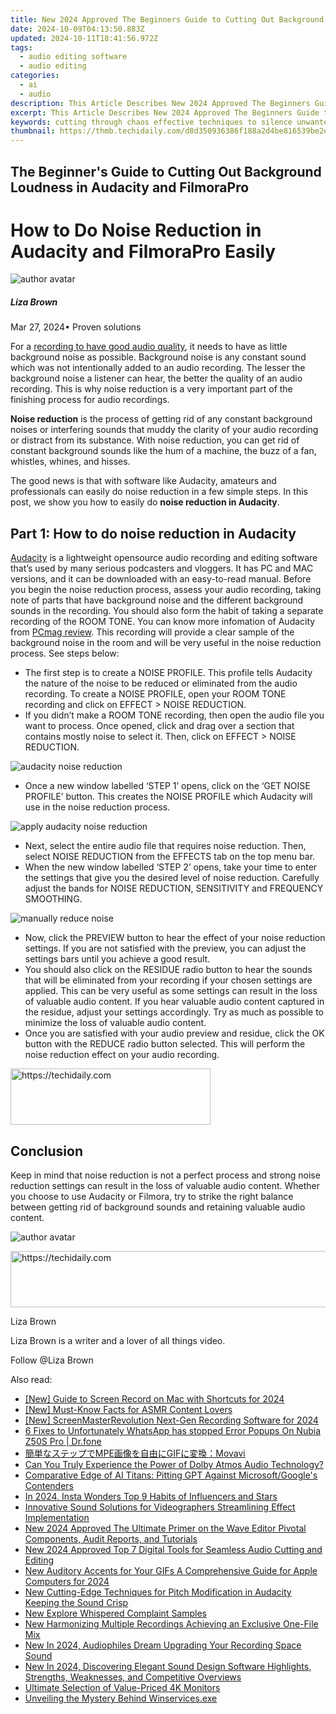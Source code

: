 ```yaml
---
title: New 2024 Approved The Beginners Guide to Cutting Out Background Loudness in Audacity and FilmoraPro
date: 2024-10-09T04:13:50.883Z
updated: 2024-10-11T18:41:56.972Z
tags: 
  - audio editing software
  - audio editing
categories: 
  - ai
  - audio
description: This Article Describes New 2024 Approved The Beginners Guide to Cutting Out Background Loudness in Audacity and FilmoraPro
excerpt: This Article Describes New 2024 Approved The Beginners Guide to Cutting Out Background Loudness in Audacity and FilmoraPro
keywords: cutting through chaos effective techniques to silence unwanted sounds in audacity and filmorapro,exploring the best free hd online resources for wallpapers and video backgrounds 2024 roundup,creating cinematic experiences a guide to adding and tweaking background sounds with filmora,what is audio ducking and how to use it in filmora a beginner friendly guide,the beginners guide to cutting out background loudness in audacity and filmorapro,the art of audio purity in depth insights into reducing ambient loudness and background chatter,no loudness left behind a comprehensive guide to audio cutting in imovie
thumbnail: https://thmb.techidaily.com/d8d350936386f188a2d4be816539be2eaee7c30695c76166aa925348b0ff1b74.jpg
---
```


## The Beginner's Guide to Cutting Out Background Loudness in Audacity and FilmoraPro

# How to Do Noise Reduction in Audacity and FilmoraPro Easily

![author avatar](https://lh5.googleusercontent.com/-AIMmjowaFs4/AAAAAAAAAAI/AAAAAAAAABc/Y5UmwDaI7HU/s250-c-k/photo.jpg)

##### Liza Brown

 Mar 27, 2024• Proven solutions

For a [recording to have good audio quality](https://blogs.articulate.com/rapid-elearning/4-simple-tips-for-recording-high-quality-audio/), it needs to have as little background noise as possible. Background noise is any constant sound which was not intentionally added to an audio recording. The lesser the background noise a listener can hear, the better the quality of an audio recording. This is why noise reduction is a very important part of the finishing process for audio recordings.

**Noise reduction** is the process of getting rid of any constant background noises or interfering sounds that muddy the clarity of your audio recording or distract from its substance. With noise reduction, you can get rid of constant background sounds like the hum of a machine, the buzz of a fan, whistles, whines, and hisses.

The good news is that with software like Audacity, amateurs and professionals can easily do noise reduction in a few simple steps. In this post, we show you how to easily do **noise reduction in Audacity**.

## Part 1: How to do noise reduction in Audacity

[Audacity](https://www.audacityteam.org/about/features/) is a lightweight opensource audio recording and editing software that’s used by many serious podcasters and vloggers. It has PC and MAC versions, and it can be downloaded with an easy-to-read manual. Before you begin the noise reduction process, assess your audio recording, taking note of parts that have background noise and the different background sounds in the recording. You should also form the habit of taking a separate recording of the ROOM TONE. You can know more infomation of Audacity from [PCmag review](https://www.pcmag.com/review/362572/audacity). This recording will provide a clear sample of the background noise in the room and will be very useful in the noise reduction process. See steps below:

* The first step is to create a NOISE PROFILE. This profile tells Audacity the nature of the noise to be reduced or eliminated from the audio recording. To create a NOISE PROFILE, open your ROOM TONE recording and click on EFFECT > NOISE REDUCTION.
* If you didn’t make a ROOM TONE recording, then open the audio file you want to process. Once opened, click and drag over a section that contains mostly noise to select it. Then, click on EFFECT > NOISE REDUCTION.

![audacity noise reduction](https://images.wondershare.com/filmora/filmorapro/audacity-noise-reduction.jpg)

* Once a new window labelled ‘STEP 1’ opens, click on the ‘GET NOISE PROFILE’ button. This creates the NOISE PROFILE which Audacity will use in the noise reduction process.

![apply audacity noise reduction](https://images.wondershare.com/filmora/filmorapro/apply-noise-reduction.jpg)

* Next, select the entire audio file that requires noise reduction. Then, select NOISE REDUCTION from the EFFECTS tab on the top menu bar.
* When the new window labelled ‘STEP 2’ opens, take your time to enter the settings that give you the desired level of noise reduction. Carefully adjust the bands for NOISE REDUCTION, SENSITIVITY and FREQUENCY SMOOTHING.

![manually reduce noise](https://images.wondershare.com/filmora/filmorapro/set-how-to-reduce-noise.jpg)

* Now, click the PREVIEW button to hear the effect of your noise reduction settings. If you are not satisfied with the preview, you can adjust the settings bars until you achieve a good result.
* You should also click on the RESIDUE radio button to hear the sounds that will be eliminated from your recording if your chosen settings are applied. This can be very useful as some settings can result in the loss of valuable audio content. If you hear valuable audio content captured in the residue, adjust your settings accordingly. Try as much as possible to minimize the loss of valuable audio content.
* Once you are satisfied with your audio preview and residue, click the OK button with the REDUCE radio button selected. This will perform the noise reduction effect on your audio recording.

<!-- affiliate ads begin -->
<a href="https://wigfever.sjv.io/c/5597632/2014848/22899" target="_top" id="2014848">
  <img src="//a.impactradius-go.com/display-ad/22899-2014848" border="0" alt="https://techidaily.com" width="320" height="90"/>
</a>
<img height="0" width="0" src="https://wigfever.sjv.io/i/5597632/2014848/22899" style="position:absolute;visibility:hidden;" border="0" />
<!-- affiliate ads end -->

## Conclusion

Keep in mind that noise reduction is not a perfect process and strong noise reduction settings can result in the loss of valuable audio content. Whether you choose to use Audacity or Filmora, try to strike the right balance between getting rid of background sounds and retaining valuable audio content.

![author avatar](https://lh5.googleusercontent.com/-AIMmjowaFs4/AAAAAAAAAAI/AAAAAAAAABc/Y5UmwDaI7HU/s250-c-k/photo.jpg)

<!-- affiliate ads begin -->
<a href="https://dhgate.sjv.io/c/5597632/1175223/12108" target="_top" id="1175223">
  <img src="//a.impactradius-go.com/display-ad/12108-1175223" border="0" alt="https://techidaily.com" width="728" height="90"/>
</a>
<img height="0" width="0" src="https://dhgate.sjv.io/i/5597632/1175223/12108" style="position:absolute;visibility:hidden;" border="0" />
<!-- affiliate ads end -->

Liza Brown

Liza Brown is a writer and a lover of all things video.

Follow @Liza Brown

<ins class="adsbygoogle"
      style="display:block"
      data-ad-client="ca-pub-7571918770474297"
      data-ad-slot="8358498916"
      data-ad-format="auto"
      data-full-width-responsive="true"></ins>

<span class="atpl-alsoreadstyle">Also read:</span>
<div><ul>
<li><a href="https://video-screen-grab.techidaily.com/new-guide-to-screen-record-on-mac-with-shortcuts-for-2024/"><u>[New] Guide to Screen Record on Mac with Shortcuts for 2024</u></a></li>
<li><a href="https://youtube-zero.techidaily.com/ust-know-facts-for-asmr-content-lovers/"><u>[New] Must-Know Facts for ASMR Content Lovers</u></a></li>
<li><a href="https://screen-mirroring-recording.techidaily.com/new-screenmasterrevolution-next-gen-recording-software-for-2024/"><u>[New] ScreenMasterRevolution Next-Gen Recording Software for 2024</u></a></li>
<li><a href="https://howto.techidaily.com/6-fixes-to-unfortunately-whatsapp-has-stopped-error-popups-on-nubia-z50s-pro-drfone-by-drfone-fix-android-problems-fix-android-problems/"><u>6 Fixes to Unfortunately WhatsApp has stopped Error Popups On Nubia Z50S Pro | Dr.fone</u></a></li>
<li><a href="https://tech-savvy.techidaily.com/mpegifmovavi/"><u>簡単なステップでMPE画像を自由にGIFに変換：Movavi</u></a></li>
<li><a href="https://tech-recovery.techidaily.com/can-you-truly-experience-the-power-of-dolby-atmos-audio-technology/"><u>Can You Truly Experience the Power of Dolby Atmos Audio Technology?</u></a></li>
<li><a href="https://tech-savvy.techidaily.com/comparative-edge-of-ai-titans-pitting-gpt-against-microsoftgoogles-contenders/"><u>Comparative Edge of AI Titans: Pitting GPT Against Microsoft/Google's Contenders</u></a></li>
<li><a href="https://extra-guidance.techidaily.com/in-2024-insta-wonders-top-9-habits-of-influencers-and-stars/"><u>In 2024, Insta Wonders Top 9 Habits of Influencers and Stars</u></a></li>
<li><a href="https://voice-adjusting.techidaily.com/innovative-sound-solutions-for-videographers-streamlining-effect-implementation/"><u>Innovative Sound Solutions for Videographers Streamlining Effect Implementation</u></a></li>
<li><a href="https://voice-adjusting.techidaily.com/new-2024-approved-the-ultimate-primer-on-the-wave-editor-pivotal-components-audit-reports-and-tutorials/"><u>New 2024 Approved The Ultimate Primer on the Wave Editor Pivotal Components, Audit Reports, and Tutorials</u></a></li>
<li><a href="https://voice-adjusting.techidaily.com/new-2024-approved-top-7-digital-tools-for-seamless-audio-cutting-and-editing/"><u>New 2024 Approved Top 7 Digital Tools for Seamless Audio Cutting and Editing</u></a></li>
<li><a href="https://voice-adjusting.techidaily.com/new-auditory-accents-for-your-gifs-a-comprehensive-guide-for-apple-computers-for-2024/"><u>New Auditory Accents for Your GIFs A Comprehensive Guide for Apple Computers for 2024</u></a></li>
<li><a href="https://voice-adjusting.techidaily.com/new-cutting-edge-techniques-for-pitch-modification-in-audacity-keeping-the-sound-crisp/"><u>New Cutting-Edge Techniques for Pitch Modification in Audacity Keeping the Sound Crisp</u></a></li>
<li><a href="https://voice-adjusting.techidaily.com/new-explore-whispered-complaint-samples/"><u>New Explore Whispered Complaint Samples</u></a></li>
<li><a href="https://voice-adjusting.techidaily.com/new-harmonizing-multiple-recordings-achieving-an-exclusive-one-file-mix/"><u>New Harmonizing Multiple Recordings Achieving an Exclusive One-File Mix</u></a></li>
<li><a href="https://voice-adjusting.techidaily.com/new-in-2024-audiophiles-dream-upgrading-your-recording-space-sound/"><u>New In 2024, Audiophiles Dream Upgrading Your Recording Space Sound</u></a></li>
<li><a href="https://voice-adjusting.techidaily.com/new-in-2024-discovering-elegant-sound-design-software-highlights-strengths-weaknesses-and-competitive-overviews/"><u>New In 2024, Discovering Elegant Sound Design Software Highlights, Strengths, Weaknesses, and Competitive Overviews</u></a></li>
<li><a href="https://hardware-reviews.techidaily.com/ultimate-selection-of-value-priced-4k-monitors/"><u>Ultimate Selection of Value-Priced 4K Monitors</u></a></li>
<li><a href="https://win11.techidaily.com/unveiling-the-mystery-behind-winservicesexe/"><u>Unveiling the Mystery Behind Winservices.exe</u></a></li>
</ul></div>

